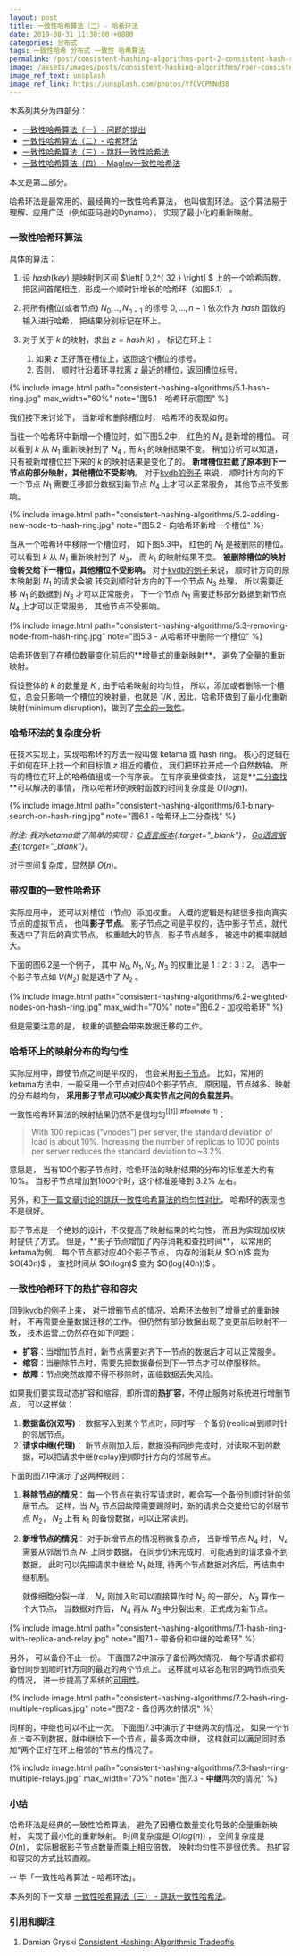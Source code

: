 ```yaml
---
layout: post
title: 一致性哈希算法（二）- 哈希环法
date: 2019-08-31 11:30:00 +0800
categories: 分布式
tags: 一致性哈希 分布式 一致性 哈希算法
permalink: /post/consistent-hashing-algorithms-part-2-consistent-hash-ring
image: /assets/images/posts/consistent-hashing-algorithms/rper-consistent-hash.jpeg
image_ref_text: unsplash
image_ref_link: https://unsplash.com/photos/YfCVCPMNd38
---
```


本系列共分为四部分：

* [一致性哈希算法（一）- 问题的提出](/post/consistent-hashing-algorithms-part-1-the-problem-and-the-concept)
* [一致性哈希算法（二）- 哈希环法](/post/consistent-hashing-algorithms-part-2-consistent-hash-ring)
* [一致性哈希算法（三）- 跳跃一致性哈希法](/post/consistent-hashing-algorithms-part-3-jump-consistent-hash)
* [一致性哈希算法（四）- Maglev一致性哈希法](/post/consistent-hashing-algorithms-part-4-maglev-consistent-hash)

本文是第二部分。

<div class="drop-cap drop-cap-red" markdown="1">
哈希环法是最常用的、最经典的一致性哈希算法， 也叫做割环法。
这个算法易于理解、应用广泛（例如亚马逊的Dynamo），
实现了最小化的重新映射。
</div>

### 一致性哈希环算法

具体的算法：

1. 设 $hash(key)$ 是映射到区间 $\left[ 0,2^{ 32 } \right] $ 上的一个哈希函数。
   把区间首尾相连，形成一个顺时针增长的哈希环（如图5.1） 。
2. 将所有槽位(或者节点) $N_0, .., N_{n-1}$ 的标号 $0, ..., n-1$ 依次作为 $hash$ 函数的输入进行哈希，
   把结果分别标记在环上。
3. 对于关于 $k$ 的映射，求出 $z = hash(k)$ ， 标记在环上：

   1. 如果 $z$ 正好落在槽位上，返回这个槽位的标号。
   2. 否则， 顺时针沿着环寻找离 $z$ 最近的槽位，返回槽位标号。

{% include image.html path="consistent-hashing-algorithms/5.1-hash-ring.jpg" max_width="60%" note="图5.1 - 哈希环示意图" %}

我们接下来讨论下， 当新增和删除槽位时， 哈希环的表现如何。

当往一个哈希环中新增一个槽位时，如下图5.2中， 红色的 $N_4$ 是新增的槽位。
可以看到 $k$ 从 $N_1$ 重新映射到了 $N_4$ , 而 $k_1$ 的映射结果不变。 稍加分析可以知道，
只有被新增槽位拦下来的 $k$ 的映射结果是变化了的。
**新增槽位拦截了原本到下一节点的部分映射，其他槽位不受影响**。
对于[kvdb的例子](/post/consistent-hashing-algorithms-part-1-the-problem-and-the-concept#如何代理一个简单的kvdb)
  来说， 顺时针方向的下一个节点 $N_1$ 需要迁移部分数据到新节点 $N_4$ 上才可以正常服务，
其他节点不受影响。

{% include image.html path="consistent-hashing-algorithms/5.2-adding-new-node-to-hash-ring.jpg"  note="图5.2 - 向哈希环新增一个槽位" %}

当从一个哈希环中移除一个槽位时， 如下图5.3中， 红色的 $N_1$ 是被删除的槽位。
可以看到 $k$ 从 $N_1$ 重新映射到了 $N_3$， 而 $k_1$ 的映射结果不变。
**被删除槽位的映射会转交给下一槽位，其他槽位不受影响。**
对于[kvdb的例子](/post/consistent-hashing-algorithms-part-1-the-problem-and-the-concept#如何代理一个简单的kvdb)来说，
顺时针方向的原本映射到 $N_1$ 的请求会被
转交到顺时针方向的下一个节点 $N_3$ 处理， 所以需要迁移 $N_1$ 的数据到 $N_3$ 才可以正常服务，
下一个节点 $N_1$ 需要迁移部分数据到新节点 $N_4$ 上才可以正常服务，
其他节点不受影响。

{% include image.html path="consistent-hashing-algorithms/5.3-removing-node-from-hash-ring.jpg" note="图5.3 - 从哈希环中删除一个槽位" %}

<span class="highlighted" markdown="1">
哈希环做到了在槽位数量变化前后的**增量式的重新映射**， 避免了全量的重新映射。
</span>

假设整体的 $k$ 的数量是 $K$ , 由于哈希映射的均匀性，
所以，添加或者删除一个槽位，总会只影响一个槽位的映射量，也就是 $1/K$ ,
因此，<span id="hash-ring-impls-minimum-disruption" class="highlighted" markdown="1">哈希环做到了最小化重新映射(minimum disruption)，做到了[完全的一致性](/post/consistent-hashing-algorithms-part-1-the-problem-and-the-concept#what-is-consistency)</span>。


### 哈希环法的复杂度分析

在技术实现上，实现哈希环的方法一般叫做 ketama 或 hash ring。
核心的逻辑在于如何在环上找一个和目标值 $z$ 相近的槽位，
我们把环拉开成一个自然数轴，
所有的槽位在环上的哈希值组成一个有序表。
在有序表里做查找， 这是**[二分查找](https://zh.wikipedia.org/wiki/二分搜索算法)**可以解决的事情，
所以<span class="highlighted" markdown="1">哈希环的映射函数的时间复杂度是 $O(log {n})$</span>。

{% include image.html path="consistent-hashing-algorithms/6.1-binary-search-on-hash-ring.jpg" note="图6.1 - 哈希环上二分查找" %}

*附注: 我对ketama做了简单的实现：
[C语言版本](https://github.com/hit9/C-Snip/blob/master/src/ketama.c){:target="_blank"}，
[Go语言版本](https://github.com/hit9/ketama){:target="_blank"}*。

对于空间复杂度，显然是 $O(n)$。

### 带权重的一致性哈希环

实际应用中， 还可以对槽位（节点）添加权重。
<span markdown="1" id="virtual-node">大概的逻辑是构建很多指向真实节点的虚拟节点， 也叫**影子节点**。
影子节点之间是平权的，选中影子节点，就代表选中了背后的真实节点。
权重越大的节点，影子节点越多， 被选中的概率就越大。</span>

下面的图6.2是一个例子，
其中 $N_0, N_1, N_2, N_3$ 的权重比是 $1:2:3:2$。 选中一个影子节点如 $V(N_2)$ 就是选中了 $N_2$ 。

{% include image.html path="consistent-hashing-algorithms/6.2-weighted-nodes-on-hash-ring.jpg" max_width="70%" note="图6.2 - 加权哈希环" %}

但是需要注意的是， 权重的调整会带来数据迁移的工作。

### 哈希环上的映射分布的均匀性

实际应用中，即使节点之间是平权的， 也会采用[影子节点](#virtual-node)。
比如，常用的ketama方法中，一般采用一个节点对应40个影子节点。
原因是，节点越多、映射的分布越均匀，
**采用影子节点可以减少真实节点之间的负载差异**。

<span class="highlighted" markdown="1">
一致性哈希环算法的映射结果仍然不是很均匀<sup>[[1]](#footnote-1)</sup>：
</span>

> With 100 replicas (“vnodes”) per server, the standard deviation of load is about 10%.
>  Increasing the number of replicas to 1000 points per server reduces the standard deviation to ~3.2%.

意思是， 当有100个影子节点时，哈希环法的映射结果的分布的标准差大约有 $10\%$。
当影子节点增加到1000个时，这个标准差降到 $3.2\%$ 左右。

另外，和[下一篇文章讨论的跳跃一致性哈希算法的均匀性对比](/post/consistent-hashing-algorithms-part-3-jump-consistent-hash#hash-ring-vs-jump-hash-about-uniformlity)，
哈希环的表现也不是很好。

<span class="highlighted" markdown="1">
影子节点是一个绝妙的设计，不仅提高了映射结果的均匀性， 而且为实现加权映射提供了方式。</span>
但是，**影子节点增加了内存消耗和查找时间**， 以常用的ketama为例，
每个节点都对应40个影子节点， 内存的消耗从 $O(n)$ 变为 $O(40n)$ ，
查找时间从 $O(logn)$ 变为 $O(log(40n))$ 。


### 一致性哈希环下的热扩容和容灾

回到[kvdb的例子](/post/consistent-hashing-algorithms-part-1-the-problem-and-the-concept#如何代理一个简单的kvdb)上来，
对于增删节点的情况，哈希环法做到了增量式的重新映射，
不再需要全量数据迁移的工作。
但仍然有部分数据出现了变更前后映射不一致， 技术运营上仍然存在如下问题：

* **扩容**：当增加节点时，新节点需要对齐下一节点的数据后才可以正常服务。
* **缩容**：当删除节点时，需要先把数据备份到下一节点才可以停服移除。
* **故障**：节点突然故障不得不移除时，面临数据丢失风险。

如果我们要实现动态扩容和缩容，即所谓的**热扩容**，不停止服务对系统进行增删节点，
可以这样做：

1. **数据备份(双写)**： 数据写入到某个节点时，同时写一个备份(replica)到顺时针的邻居节点。
2. <span markdown="1" id="relay-requests">**请求中继(代理)**： 新节点刚加入后，数据没有同步完成时，对读取不到的数据，可以把请求中继(replay)到顺时针方向的邻居节点</span>。

下面的图7.1中演示了这两种规则：

1. **移除节点的情况**： 每一个节点在执行写请求时，都会写一个备份到顺时针的邻居节点。
   这样，当 $N_3$ 节点因故障需要踢除时，新的请求会交接给它的邻居节点 $N_2$，
   $N_2$ 上有 $k_1$ 的备份数据，可以正常读到。
2. **新增节点的情况**： 对于新增节点的情况稍微复杂点， 当新增节点 $N_4$ 时，
   $N_4$ 需要从邻居节点 $N_1$ 上同步数据，
   在同步仍未完成时，可能遇到的请求查不到数据，
   此时可以先把请求中继给 $N_1$ 处理, 待两个节点数据对齐后，再结束中继机制。

   就像细胞分裂一样，
   $N_4$ 刚加入时可以直接算作时 $N_3$ 的一部分， $N_3$ 算作一个大节点， 当数据对齐后，
   $N_4$ 再从 $N_3$ 中分裂出来，正式成为新节点。

{% include image.html path="consistent-hashing-algorithms/7.1-hash-ring-with-replica-and-relay.jpg" note="图7.1 - 带备份和中继的哈希环" %}

另外， 可以备份不止一份。 下面图7.2中演示了备份两次情况，
每个写请求都将备份同步到顺时针方向的最近的两个节点上。
这样就可以容忍相邻的两节点损失的情况， 进一步提高了系统的[可用性](/post/cap-and-consistency-models#可用性--availability)。

{% include image.html path="consistent-hashing-algorithms/7.2-hash-ring-multiple-replicas.jpg" note="图7.2 - 备份两次的情况" %}

同样的，中继也可以不止一次。 下面图7.3中演示了中继两次的情况，
如果一个节点上查不到数据，就中继给下一个节点，最多两次中继，
这样就可以满足同时添加"两个正好在环上相邻的"节点的情况了。

{% include image.html path="consistent-hashing-algorithms/7.3-hash-ring-multiple-relays.jpg" max_width="70%" note="图7.3 - **中继**两次的情况" %}

### 小结

哈希环法是经典的一致性哈希算法， 避免了因槽位数量变化导致的全量重新映射，
<span class="highlighted" markdown="1">实现了最小化的重新映射</span>。
时间复杂度是 $O(log(n))$ ， 空间复杂度是 $O(n)$， 实际根据影子节点数量而乘上相应倍数。
<span class="highlighted" markdown="1">映射均匀性不是很优秀。 热扩容和容灾的方式比较直观。</span>

-- 毕「一致性哈希算法 - 哈希环法」。

本系列的下一文章 [一致性哈希算法（三） - 跳跃一致性哈希法](/post/consistent-hashing-algorithms-part-3-jump-consistent-hash)。

### 引用和脚注

1. <span markdown="1" id="footnote-1">Damian Gryski [Consistent Hashing: Algorithmic Tradeoffs](https://medium.com/@dgryski/consistent-hashing-algorithmic-tradeoffs-ef6b8e2fcae8#890d)</span>
